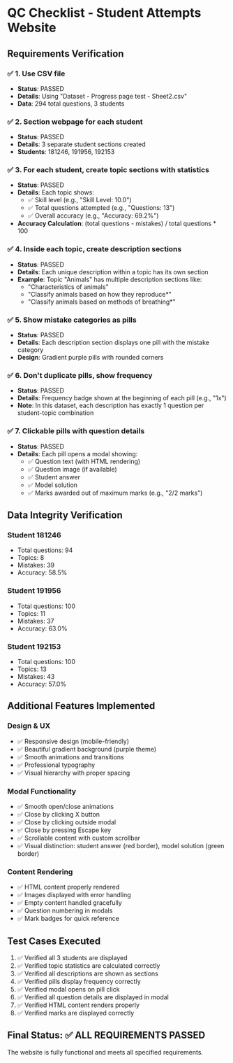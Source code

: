 # QC Checklist - Student Attempts Website

## Requirements Verification

### ✅ 1. Use CSV file
- **Status**: PASSED
- **Details**: Using "Dataset - Progress page test - Sheet2.csv"
- **Data**: 294 total questions, 3 students

### ✅ 2. Section webpage for each student
- **Status**: PASSED
- **Details**: 3 separate student sections created
- **Students**: 181246, 191956, 192153

### ✅ 3. For each student, create topic sections with statistics
- **Status**: PASSED
- **Details**: Each topic shows:
  - ✅ Skill level (e.g., "Skill Level: 10.0")
  - ✅ Total questions attempted (e.g., "Questions: 13")
  - ✅ Overall accuracy (e.g., "Accuracy: 69.2%")
- **Accuracy Calculation**: (total questions - mistakes) / total questions * 100

### ✅ 4. Inside each topic, create description sections
- **Status**: PASSED
- **Details**: Each unique description within a topic has its own section
- **Example**: Topic "Animals" has multiple description sections like:
  - "Characteristics of animals"
  - "Classify animals based on how they reproduce*"
  - "Classify animals based on methods of breathing*"

### ✅ 5. Show mistake categories as pills
- **Status**: PASSED
- **Details**: Each description section displays one pill with the mistake category
- **Design**: Gradient purple pills with rounded corners

### ✅ 6. Don't duplicate pills, show frequency
- **Status**: PASSED
- **Details**: Frequency badge shown at the beginning of each pill (e.g., "1x")
- **Note**: In this dataset, each description has exactly 1 question per student-topic combination

### ✅ 7. Clickable pills with question details
- **Status**: PASSED
- **Details**: Each pill opens a modal showing:
  - ✅ Question text (with HTML rendering)
  - ✅ Question image (if available)
  - ✅ Student answer
  - ✅ Model solution
  - ✅ Marks awarded out of maximum marks (e.g., "2/2 marks")

## Data Integrity Verification

### Student 181246
- Total questions: 94
- Topics: 8
- Mistakes: 39
- Accuracy: 58.5%

### Student 191956
- Total questions: 100
- Topics: 11
- Mistakes: 37
- Accuracy: 63.0%

### Student 192153
- Total questions: 100
- Topics: 13
- Mistakes: 43
- Accuracy: 57.0%

## Additional Features Implemented

### Design & UX
- ✅ Responsive design (mobile-friendly)
- ✅ Beautiful gradient background (purple theme)
- ✅ Smooth animations and transitions
- ✅ Professional typography
- ✅ Visual hierarchy with proper spacing

### Modal Functionality
- ✅ Smooth open/close animations
- ✅ Close by clicking X button
- ✅ Close by clicking outside modal
- ✅ Close by pressing Escape key
- ✅ Scrollable content with custom scrollbar
- ✅ Visual distinction: student answer (red border), model solution (green border)

### Content Rendering
- ✅ HTML content properly rendered
- ✅ Images displayed with error handling
- ✅ Empty content handled gracefully
- ✅ Question numbering in modals
- ✅ Mark badges for quick reference

## Test Cases Executed

1. ✅ Verified all 3 students are displayed
2. ✅ Verified topic statistics are calculated correctly
3. ✅ Verified all descriptions are shown as sections
4. ✅ Verified pills display frequency correctly
5. ✅ Verified modal opens on pill click
6. ✅ Verified all question details are displayed in modal
7. ✅ Verified HTML content renders properly
8. ✅ Verified marks are displayed correctly

## Final Status: ✅ ALL REQUIREMENTS PASSED

The website is fully functional and meets all specified requirements.
